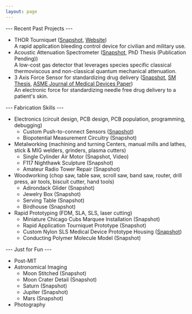 ```yaml
---
layout: page
---
```


--- Recent Past Projects ---

- THOR Tourniquet (<a href="https://npdemas.github.io/resources/gallery/projects/THORTourniquet_Snapshot_1.jpg" target="_blank">Snapshot</a>, <a href="https://www.thorTQ.com" target="_blank">Website</a>)<br/>
A rapid application bleeding control device for civilian and military use.
- Acoustic Attenuation Spectrometer (<a href="https://npdemas.github.io/resources/gallery/projects/acousticSpectrometer_Snapshot_1.jpg" target="_blank">Snapshot</a>, PhD Thesis (Publication Pending))<br/>
A low-cost gas detector that leverages species specific classical thermoviscous and non-classical quantum mechanical attenuation.
- 3 Axis Force Sensor for standardizing drug delivery (<a href="https://npdemas.github.io/resources/gallery/projects/forceSensor_Snapshot_1.jpg" target="_blank">Snapshot</a>, <a href="https://dspace.mit.edu/handle/1721.1/101813" target="_blank">SM Thesis</a>, <a href="https://asmedigitalcollection.asme.org/medicaldevices/article/13/2/021007/727293/An-Electronic-Force-Sensor-for-Medical-JetPaper" target="_blank">ASME Journal of Medical Devices Paper</a>)<br/>
An electronic force for standardizing needle free drug delivery to a patient's skin.

--- Fabrication Skills ---

* Electronics (circuit design, PCB design, PCB population, programming, debugging)
  - Custom Push-to-connect Sensors (<a href="https://npdemas.github.io/resources/gallery/fabrication/electronics/customPCBs_Shapshot_1.jpg" target="_blank">Snapshot</a>)
  - Biopotential Measurement Circuitry (Snapshot)
* Metalworking (machining and turning Centers, manual mills and lathes, stick & MIG welders, grinders, plasma cutters)
  - Single Cylinder Air Motor (Snapshot, Video)
  - F117 Nighthawk Sculpture (Snapshot)
  - Amateur Radio Tower Repair (Snapshot)
* Woodworking (chop saw, table saw, scroll saw, band saw, router, drill press, air tools, biscuit cutter, hand tools)
  - Adirondack Glider (Snapshot)
  - Jewelry Box (Snapshot)
  - Serving Table (Snapshot)
  - Birdhouse (Snapshot)
* Rapid Prototyping (FDM, SLA, SLS, laser cutting)
  - Miniature Chicago Cubs Marquee Installation (Snapshot)
  - Rapid Application Tourniquet Prototype (Snapshot)
  - Custom Nylon SLS Medical Device Prototype Housing (<a href="https://npdemas.github.io/resources/gallery/fabrication/rapid_prototyping/customEnclosure_Snapshot_1.jpg" target="_blank">Snapshot</a>)
  - Conducting Polymer Molecule Model (Snapshot)
  
--- Just for Fun ---

* Post-MIT
* Astronomical Imaging
  - Moon Stitched (Snapshot)
  - Moon Crater Detail (Snapshot)
  - Saturn (Snapshot)
  - Jupiter (Snapshot)
  - Mars (Snapshot)
* Photography
